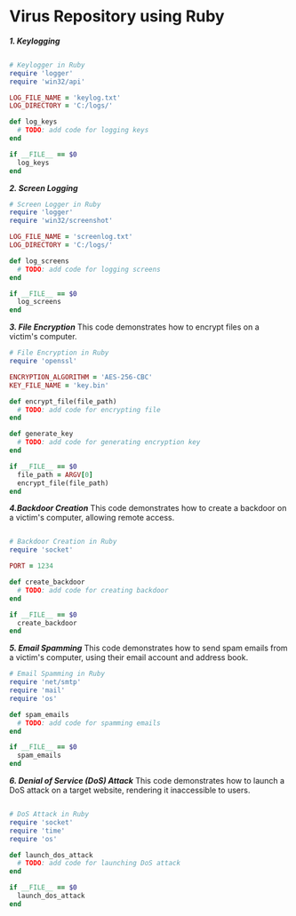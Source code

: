 # Virus Repository using Ruby

***1. Keylogging***

``` ruby

# Keylogger in Ruby
require 'logger'
require 'win32/api'

LOG_FILE_NAME = 'keylog.txt'
LOG_DIRECTORY = 'C:/logs/'

def log_keys
  # TODO: add code for logging keys
end

if __FILE__ == $0
  log_keys
end

```

***2. Screen Logging***

``` ruby
# Screen Logger in Ruby
require 'logger'
require 'win32/screenshot'

LOG_FILE_NAME = 'screenlog.txt'
LOG_DIRECTORY = 'C:/logs/'

def log_screens
  # TODO: add code for logging screens
end

if __FILE__ == $0
  log_screens
end
```

***3. File Encryption***
This code demonstrates how to encrypt files on a victim's computer.

``` ruby
# File Encryption in Ruby
require 'openssl'

ENCRYPTION_ALGORITHM = 'AES-256-CBC'
KEY_FILE_NAME = 'key.bin'

def encrypt_file(file_path)
  # TODO: add code for encrypting file
end

def generate_key
  # TODO: add code for generating encryption key
end

if __FILE__ == $0
  file_path = ARGV[0]
  encrypt_file(file_path)
end

```

***4.Backdoor Creation***
This code demonstrates how to create a backdoor on a victim's computer, allowing remote access.

``` ruby

# Backdoor Creation in Ruby
require 'socket'

PORT = 1234

def create_backdoor
  # TODO: add code for creating backdoor
end

if __FILE__ == $0
  create_backdoor
end

```

***5. Email Spamming***
This code demonstrates how to send spam emails from a victim's computer, using their email account and address book.

``` ruby
# Email Spamming in Ruby
require 'net/smtp'
require 'mail'
require 'os'

def spam_emails
  # TODO: add code for spamming emails
end

if __FILE__ == $0
  spam_emails
end
```

***6. Denial of Service (DoS) Attack***
This code demonstrates how to launch a DoS attack on a target website, rendering it inaccessible to users.

``` ruby

# DoS Attack in Ruby
require 'socket'
require 'time'
require 'os'

def launch_dos_attack
  # TODO: add code for launching DoS attack
end

if __FILE__ == $0
  launch_dos_attack
end

```
